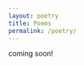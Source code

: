 ```yaml
---
layout: poetry
title: Poems
permalink: /poetry/
---
```


<div class="poetry-home">
   <p>coming soon!</p>
</div>